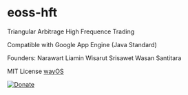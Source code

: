 # eoss-hft

Triangular Arbitrage High Frequence Trading

Compatible with Google App Engine (Java Standard)

Founders:
Narawart Liamin
Wisarut Srisawet
Wasan Santitara

MIT License [wayOS](https://wayos.yiem.cc)

[![Donate](https://www.paypalobjects.com/en_US/i/btn/btn_donate_LG.gif)](https://www.paypal.com/cgi-bin/webscr?cmd=_s-xclick&hosted_button_id=Z7U8NC6NNS6UN)
